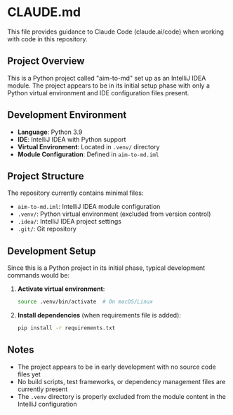 # CLAUDE.md

This file provides guidance to Claude Code (claude.ai/code) when working with code in this repository.

## Project Overview

This is a Python project called "aim-to-md" set up as an IntelliJ IDEA module. The project appears to be in its initial setup phase with only a Python virtual environment and IDE configuration files present.

## Development Environment

- **Language**: Python 3.9
- **IDE**: IntelliJ IDEA with Python support
- **Virtual Environment**: Located in `.venv/` directory
- **Module Configuration**: Defined in `aim-to-md.iml`

## Project Structure

The repository currently contains minimal files:
- `aim-to-md.iml`: IntelliJ IDEA module configuration
- `.venv/`: Python virtual environment (excluded from version control)
- `.idea/`: IntelliJ IDEA project settings
- `.git/`: Git repository

## Development Setup

Since this is a Python project in its initial phase, typical development commands would be:

1. **Activate virtual environment**:
   ```bash
   source .venv/bin/activate  # On macOS/Linux
   ```

2. **Install dependencies** (when requirements file is added):
   ```bash
   pip install -r requirements.txt
   ```

## Notes

- The project appears to be in early development with no source code files yet
- No build scripts, test frameworks, or dependency management files are currently present
- The `.venv` directory is properly excluded from the module content in the IntelliJ configuration